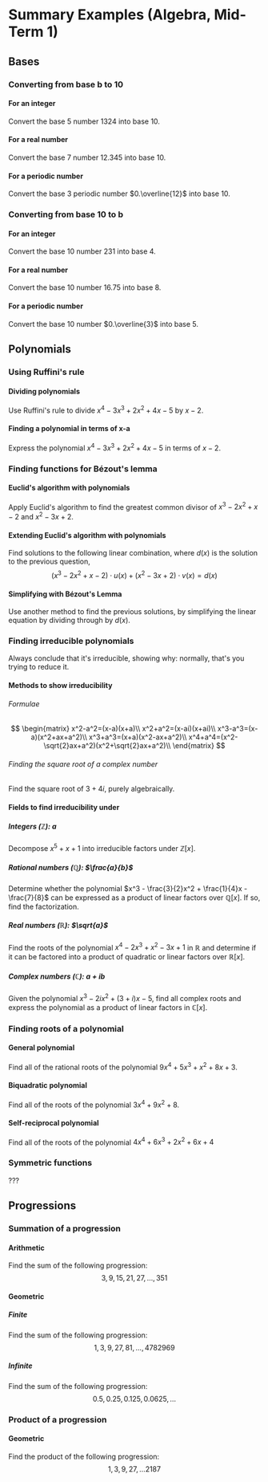 # Summary Examples (Algebra, Mid-Term 1)
## Bases
### Converting from base b to 10
#### For an integer
Convert the base $5$ number $1324$ into base $10$.
#### For a real number
Convert the base $7$ number $12.345$ into base $10$.
#### For a periodic number
Convert the base $3$ periodic number $0.\overline{12}$ into base $10$.
### Converting from base 10 to b
#### For an integer
Convert the base $10$ number $231$ into base $4$.
#### For a real number
Convert the base $10$ number $16.75$ into base $8$.
#### For a periodic number
Convert the base $10$ number $0.\overline{3}$ into base $5$.
## Polynomials
### Using Ruffini's rule
#### Dividing polynomials
Use Ruffini's rule to divide $x^4-3x^3+2x^2+4x-5$ by $x-2$.
#### Finding a polynomial in terms of x-a
Express the polynomial $x^4-3x^3+2x^2+4x-5$ in terms of $x-2$.
### Finding functions for Bézout's lemma
#### Euclid's algorithm with polynomials
Apply Euclid's algorithm to find the greatest common divisor of $x^3-2x^2+x-2$ and $x^2-3x+2$.
#### Extending Euclid's algorithm with polynomials
Find solutions to the following linear combination, where $d(x)$ is the solution to the previous question,
$$
(x^3-2x^2+x-2)\cdot u(x)+(x^2-3x+2)\cdot v(x)=d(x)
$$
#### Simplifying with Bézout's Lemma
Use another method to find the previous solutions, by simplifying the linear equation by dividing through by $d(x)$.
### Finding irreducible polynomials
Always conclude that it's irreducible, showing why: normally, that's you trying to reduce it.
#### Methods to show irreducibility
###### Formulae
$$
\begin{matrix}
x^2-a^2=(x-a)(x+a)\\
x^2+a^2=(x-ai)(x+ai)\\
x^3-a^3=(x-a)(x^2+ax+a^2)\\
x^3+a^3=(x+a)(x^2-ax+a^2)\\
x^4+a^4=(x^2-\sqrt{2}ax+a^2)(x^2+\sqrt{2}ax+a^2)\\
\end{matrix}
$$
###### Finding the square root of a complex number
Find the square root of $3+4i$, purely algebraically.
#### Fields to find irreducibility under
##### Integers ($\mathbb{Z}$): $a$
Decompose $x^5+x+1$ into irreducible factors under $\mathbb{Z}[x]$.
##### Rational numbers ($\mathbb{Q}$): $\frac{a}{b}$
Determine whether the polynomial $x^3 - \frac{3}{2}x^2 + \frac{1}{4}x - \frac{7}{8}$ can be expressed as a product of linear factors over $\mathbb{Q}[x]$. If so, find the factorization.
##### Real numbers ($\mathbb{R}$): $\sqrt{a}$
Find the roots of the polynomial $x^4 - 2x^3 + x^2 - 3x + 1$ in $\mathbb{R}$ and determine if it can be factored into a product of quadratic or linear factors over $\mathbb{R}[x]$.
##### Complex numbers ($\mathbb{C}$): $a+ib$
Given the polynomial $x^3 - 2ix^2 + (3+i)x - 5$, find all complex roots and express the polynomial as a product of linear factors in $\mathbb{C}[x]$.
### Finding roots of a polynomial
#### General polynomial
Find all of the rational roots of the polynomial $9x^4+5x^3+x^2+8x+3$.
#### Biquadratic polynomial
Find all of the roots of the polynomial $3x^4+9x^2+8$.
#### Self-reciprocal polynomial
Find all of the roots of the polynomial $4x^4+6x^3+2x^2+6x+4$
### Symmetric functions
???
## Progressions
### Summation of a progression
#### Arithmetic
Find the sum of the following progression:
$$
3,9,15,21,27,\ldots,351
$$
#### Geometric
##### Finite
Find the sum of the following progression:
$$
1,3,9,27,81,\ldots,4782969
$$
##### Infinite
Find the sum of the following progression:
$$
0.5,0.25,0.125,0.0625,\ldots
$$
### Product of a progression
#### Geometric
Find the product of the following progression:
$$
1,3,9,27,\ldots2187
$$